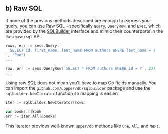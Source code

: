 ## b) Raw SQL

If none of the previous methods described are enough to express your query, you
can use Raw SQL - specifically `Query`, `QueryRow`, and `Exec`, which are
provided by the [SQLBuilder][1] interface and mimic their counterparts in the
`database/sql` API:

```go
rows, err := sess.Query(`
  SELECT id, first_name, last_name FROM authors WHERE last_name = ?
`, "Poe")
...

row, err := sess.QueryRow(`SELECT * FROM authors WHERE id = ?`, 23)
...
```

Using raw SQL does not mean you'll have to map Go fields manually. You can
import the `github.com/uppper/db/sqlbuilder` package and use the
`sqlbuilder.NewIterator` function so mapping is easier:

```go
iter := sqlbuilder.NewIterator(rows)

var books []Book
err := iter.All(&books)
```

This iterator provides well-known `upper/db` methods like `One`, `All`, and
`Next`.

[1]: https://godoc.org/upper.io/db.v3/lib/sqlbuilder#SQLBuilder

